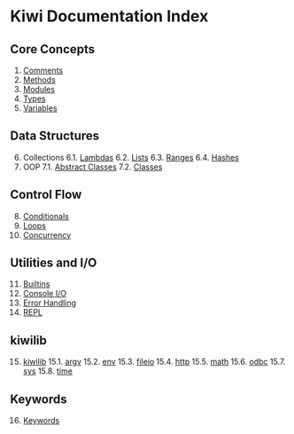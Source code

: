 # Kiwi Documentation Index

## Core Concepts
1. [Comments](comments.md)
2. [Methods](methods.md)
3. [Modules](modules.md)
4. [Types](types.md)
5. [Variables](variables.md)

## Data Structures
6. Collections
  6.1. [Lambdas](lambdas.md)
  6.2. [Lists](lists.md)
  6.3. [Ranges](ranges.md)
  6.4. [Hashes](hashes.md)
7. OOP
  7.1. [Abstract Classes](abstract_classes.md)
  7.2. [Classes](classes.md)

## Control Flow
8. [Conditionals](conditionals.md)
9. [Loops](loops.md)
10. [Concurrency](concurrency.md)

## Utilities and I/O
11. [Builtins](builtins.md)
12. [Console I/O](console_io.md)
13. [Error Handling](error_handling.md)
14. [REPL](repl.md)

## kiwilib
15. [kiwilib](kiwilib.md)
  15.1. [argv](kiwilib/argv.md)
  15.2. [env](kiwilib/env.md)
  15.3. [fileio](kiwilib/fileio.md)
  15.4. [http](kiwilib/http.md)
  15.5. [math](kiwilib/math.md)
  15.6. [odbc](kiwilib/odbc.md)
  15.7. [sys](kiwilib/sys.md)
  15.8. [time](kiwilib/time.md)

## Keywords
16. [Keywords](keywords.md)
